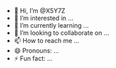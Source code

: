 - 👋 Hi, I’m @X5Y7Z
- 👀 I’m interested in ...
- 🌱 I’m currently learning ...
- 💞️ I’m looking to collaborate on ...
- 📫 How to reach me ...
- 😄 Pronouns: ...
- ⚡ Fun fact: ...

<!---
X5Y7Z/X5Y7Z is a ✨ special ✨ repository because its `README.md` (this file) appears on your GitHub profile.
You can click the Preview link to take a look at your changes.
--->
